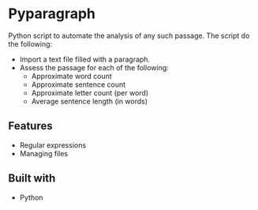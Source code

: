 # Pyparagraph

Python script to automate the analysis of any such passage. The script do the following:

* Import a text file filled with a paragraph.
* Assess the passage for each of the following:
  * Approximate word count
  * Approximate sentence count
  * Approximate letter count (per word)
  * Average sentence length (in words)

## Features

* Regular expressions
* Managing files

## Built with

* Python

